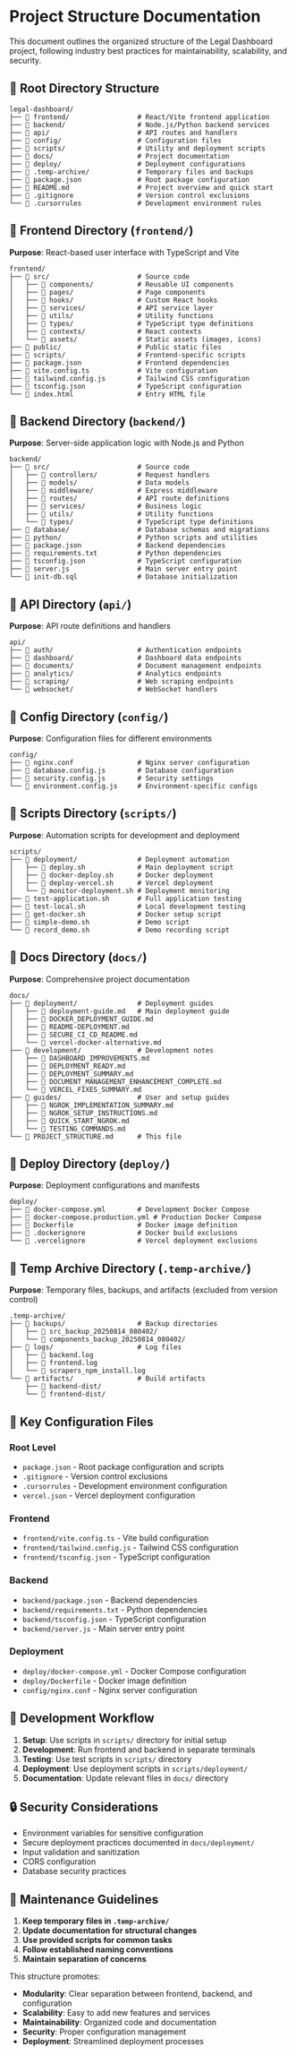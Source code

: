 # Project Structure Documentation

This document outlines the organized structure of the Legal Dashboard project, following industry best practices for maintainability, scalability, and security.

## 📁 Root Directory Structure

```
legal-dashboard/
├── 📁 frontend/                 # React/Vite frontend application
├── 📁 backend/                  # Node.js/Python backend services
├── 📁 api/                      # API routes and handlers
├── 📁 config/                   # Configuration files
├── 📁 scripts/                  # Utility and deployment scripts
├── 📁 docs/                     # Project documentation
├── 📁 deploy/                   # Deployment configurations
├── 📁 .temp-archive/            # Temporary files and backups
├── 📄 package.json              # Root package configuration
├── 📄 README.md                 # Project overview and quick start
├── 📄 .gitignore                # Version control exclusions
└── 📄 .cursorrules              # Development environment rules
```

## 📁 Frontend Directory (`frontend/`)

**Purpose**: React-based user interface with TypeScript and Vite

```
frontend/
├── 📁 src/                      # Source code
│   ├── 📁 components/           # Reusable UI components
│   ├── 📁 pages/                # Page components
│   ├── 📁 hooks/                # Custom React hooks
│   ├── 📁 services/             # API service layer
│   ├── 📁 utils/                # Utility functions
│   ├── 📁 types/                # TypeScript type definitions
│   ├── 📁 contexts/             # React contexts
│   └── 📁 assets/               # Static assets (images, icons)
├── 📁 public/                   # Public static files
├── 📁 scripts/                  # Frontend-specific scripts
├── 📄 package.json              # Frontend dependencies
├── 📄 vite.config.ts            # Vite configuration
├── 📄 tailwind.config.js        # Tailwind CSS configuration
├── 📄 tsconfig.json             # TypeScript configuration
└── 📄 index.html                # Entry HTML file
```

## 📁 Backend Directory (`backend/`)

**Purpose**: Server-side application logic with Node.js and Python

```
backend/
├── 📁 src/                      # Source code
│   ├── 📁 controllers/          # Request handlers
│   ├── 📁 models/               # Data models
│   ├── 📁 middleware/           # Express middleware
│   ├── 📁 routes/               # API route definitions
│   ├── 📁 services/             # Business logic
│   ├── 📁 utils/                # Utility functions
│   └── 📁 types/                # TypeScript type definitions
├── 📁 database/                 # Database schemas and migrations
├── 📁 python/                   # Python scripts and utilities
├── 📄 package.json              # Backend dependencies
├── 📄 requirements.txt          # Python dependencies
├── 📄 tsconfig.json             # TypeScript configuration
├── 📄 server.js                 # Main server entry point
└── 📄 init-db.sql               # Database initialization
```

## 📁 API Directory (`api/`)

**Purpose**: API route definitions and handlers

```
api/
├── 📁 auth/                     # Authentication endpoints
├── 📁 dashboard/                # Dashboard data endpoints
├── 📁 documents/                # Document management endpoints
├── 📁 analytics/                # Analytics endpoints
├── 📁 scraping/                 # Web scraping endpoints
└── 📁 websocket/                # WebSocket handlers
```

## 📁 Config Directory (`config/`)

**Purpose**: Configuration files for different environments

```
config/
├── 📄 nginx.conf                # Nginx server configuration
├── 📄 database.config.js        # Database configuration
├── 📄 security.config.js        # Security settings
└── 📄 environment.config.js     # Environment-specific configs
```

## 📁 Scripts Directory (`scripts/`)

**Purpose**: Automation scripts for development and deployment

```
scripts/
├── 📁 deployment/               # Deployment automation
│   ├── 📄 deploy.sh             # Main deployment script
│   ├── 📄 docker-deploy.sh      # Docker deployment
│   ├── 📄 deploy-vercel.sh      # Vercel deployment
│   └── 📄 monitor-deployment.sh # Deployment monitoring
├── 📄 test-application.sh       # Full application testing
├── 📄 test-local.sh             # Local development testing
├── 📄 get-docker.sh             # Docker setup script
├── 📄 simple-demo.sh            # Demo script
└── 📄 record_demo.sh            # Demo recording script
```

## 📁 Docs Directory (`docs/`)

**Purpose**: Comprehensive project documentation

```
docs/
├── 📁 deployment/               # Deployment guides
│   ├── 📄 deployment-guide.md   # Main deployment guide
│   ├── 📄 DOCKER_DEPLOYMENT_GUIDE.md
│   ├── 📄 README-DEPLOYMENT.md
│   ├── 📄 SECURE_CI_CD_README.md
│   └── 📄 vercel-docker-alternative.md
├── 📁 development/              # Development notes
│   ├── 📄 DASHBOARD_IMPROVEMENTS.md
│   ├── 📄 DEPLOYMENT_READY.md
│   ├── 📄 DEPLOYMENT_SUMMARY.md
│   ├── 📄 DOCUMENT_MANAGEMENT_ENHANCEMENT_COMPLETE.md
│   └── 📄 VERCEL_FIXES_SUMMARY.md
├── 📁 guides/                   # User and setup guides
│   ├── 📄 NGROK_IMPLEMENTATION_SUMMARY.md
│   ├── 📄 NGROK_SETUP_INSTRUCTIONS.md
│   ├── 📄 QUICK_START_NGROK.md
│   └── 📄 TESTING_COMMANDS.md
└── 📄 PROJECT_STRUCTURE.md      # This file
```

## 📁 Deploy Directory (`deploy/`)

**Purpose**: Deployment configurations and manifests

```
deploy/
├── 📄 docker-compose.yml        # Development Docker Compose
├── 📄 docker-compose.production.yml # Production Docker Compose
├── 📄 Dockerfile                # Docker image definition
├── 📄 .dockerignore             # Docker build exclusions
└── 📄 .vercelignore             # Vercel deployment exclusions
```

## 📁 Temp Archive Directory (`.temp-archive/`)

**Purpose**: Temporary files, backups, and artifacts (excluded from version control)

```
.temp-archive/
├── 📁 backups/                  # Backup directories
│   ├── 📁 src_backup_20250814_080402/
│   └── 📁 components_backup_20250814_080402/
├── 📁 logs/                     # Log files
│   ├── 📄 backend.log
│   ├── 📄 frontend.log
│   └── 📄 scrapers_npm_install.log
└── 📁 artifacts/                # Build artifacts
    ├── 📁 backend-dist/
    └── 📁 frontend-dist/
```

## 🔧 Key Configuration Files

### Root Level
- `package.json` - Root package configuration and scripts
- `.gitignore` - Version control exclusions
- `.cursorrules` - Development environment configuration
- `vercel.json` - Vercel deployment configuration

### Frontend
- `frontend/vite.config.ts` - Vite build configuration
- `frontend/tailwind.config.js` - Tailwind CSS configuration
- `frontend/tsconfig.json` - TypeScript configuration

### Backend
- `backend/package.json` - Backend dependencies
- `backend/requirements.txt` - Python dependencies
- `backend/tsconfig.json` - TypeScript configuration
- `backend/server.js` - Main server entry point

### Deployment
- `deploy/docker-compose.yml` - Docker Compose configuration
- `deploy/Dockerfile` - Docker image definition
- `config/nginx.conf` - Nginx server configuration

## 🚀 Development Workflow

1. **Setup**: Use scripts in `scripts/` directory for initial setup
2. **Development**: Run frontend and backend in separate terminals
3. **Testing**: Use test scripts in `scripts/` directory
4. **Deployment**: Use deployment scripts in `scripts/deployment/`
5. **Documentation**: Update relevant files in `docs/` directory

## 🔒 Security Considerations

- Environment variables for sensitive configuration
- Secure deployment practices documented in `docs/deployment/`
- Input validation and sanitization
- CORS configuration
- Database security practices

## 📝 Maintenance Guidelines

1. **Keep temporary files in `.temp-archive/`**
2. **Update documentation for structural changes**
3. **Use provided scripts for common tasks**
4. **Follow established naming conventions**
5. **Maintain separation of concerns**

This structure promotes:
- **Modularity**: Clear separation between frontend, backend, and configuration
- **Scalability**: Easy to add new features and services
- **Maintainability**: Organized code and documentation
- **Security**: Proper configuration management
- **Deployment**: Streamlined deployment processes
